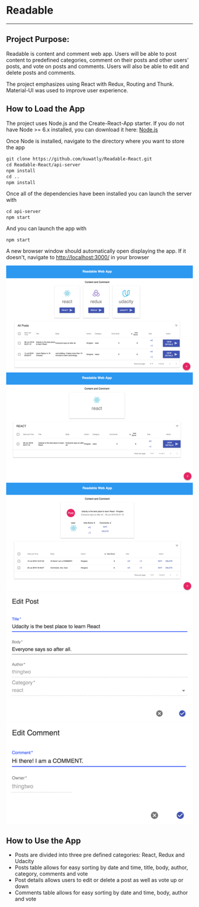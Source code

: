 # Readable
---

## Project Purpose:

Readable is content and comment web app. Users will be able to post content to predefined categories, comment on their posts and other users' posts, and vote on posts and comments. Users will also be able to edit and delete posts and comments.

The project emphasizes using React with Redux, Routing and Thunk. Material-UI was used to improve user experience. 

## How to Load the App
The project uses Node.js and the Create-React-App starter.  If you do not have Node >= 6.x installed, you can download it here: [Node.js](https://nodejs.org/en/)

Once Node is installed, navigate to the directory where you want to store the app
```
git clone https://github.com/kuwatly/Readable-React.git
cd Readable-React/api-server
npm install
cd ..
npm install
```

Once all of the dependencies have been installed you can launch the server with
```
cd api-server
npm start
```

And you can launch the app with
```
npm start
```

A new browser window should automatically open displaying the app.  If it doesn't, navigate to [http://localhost:3000/](http://localhost:3000/) in your browser

![Main Screen](src/screenshots/MainScreen.png "main screen")
![Category List](src/screenshots/CategoryList.png "category list")
![Post Details](src/screenshots/PostDetails.png "post details")
![Edit Post](src/screenshots/EditPost.png "edit post")
![Edit Comment](src/screenshots/EditComment.png "edit comment")

## How to Use the App
* Posts are divided into three pre defined categories: React, Redux and Udacity
* Posts table allows for easy sorting by date and time, title, body, author, category, comments and vote
* Post details allows users to edit or delete a post as well as vote up or down
* Comments table allows for easy sorting by date and time, body, author and  vote
